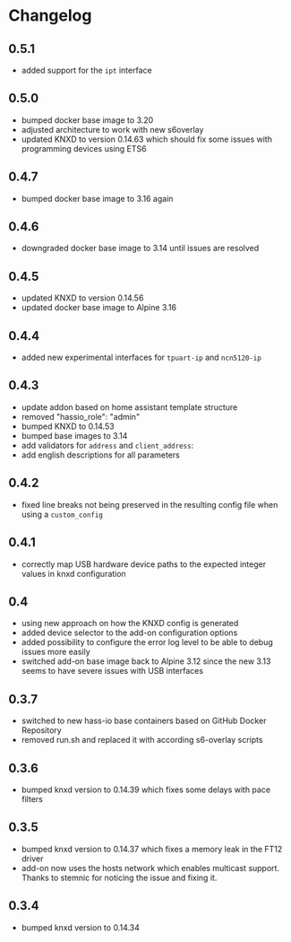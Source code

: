 # Changelog

## 0.5.1

- added support for the `ipt` interface

## 0.5.0

- bumped docker base image to 3.20
- adjusted architecture to work with new s6overlay
- updated KNXD to version 0.14.63 which should fix some issues with programming devices using ETS6

## 0.4.7

- bumped docker base image to 3.16 again

## 0.4.6

- downgraded docker base image to 3.14 until issues are resolved

## 0.4.5

- updated KNXD to version 0.14.56
- updated docker base image to Alpine 3.16

## 0.4.4

- added new experimental interfaces for `tpuart-ip` and `ncn5120-ip`

## 0.4.3

- update addon based on home assistant template structure
- removed "hassio_role": "admin"
- bumped KNXD to 0.14.53
- bumped base images to 3.14
- add validators for `address` and `client_address`:
- add english descriptions for all parameters

## 0.4.2

- fixed line breaks not being preserved in the resulting config file when using a `custom_config`

## 0.4.1

- correctly map USB hardware device paths to the expected integer values in knxd configuration

## 0.4

- using new approach on how the KNXD config is generated
- added device selector to the add-on configuration options
- added possibility to configure the error log level to be able to debug issues more easily
- switched add-on base image back to Alpine 3.12 since the new 3.13 seems to have severe issues with USB interfaces

## 0.3.7

- switched to new hass-io base containers based on GitHub Docker Repository
- removed run.sh and replaced it with according s6-overlay scripts

## 0.3.6

- bumped knxd version to 0.14.39 which fixes some delays with pace filters

## 0.3.5

- bumped knxd version to 0.14.37 which fixes a memory leak in the FT12 driver
- add-on now uses the hosts network which enables multicast support. Thanks to stemnic for noticing the issue and fixing it.

## 0.3.4

- bumped knxd version to 0.14.34
